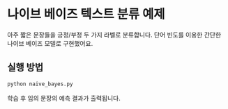 # 나이브 베이즈 텍스트 분류 예제

아주 짧은 문장들을 긍정/부정 두 가지 라벨로 분류합니다. 단어 빈도를 이용한 간단한 나이브 베이즈 모델로 구현했어요.

## 실행 방법

```bash
python naive_bayes.py
```

학습 후 임의 문장의 예측 결과가 출력됩니다.
